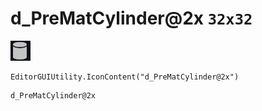 # d_PreMatCylinder@2x `32x32`
<img src="/img/d_PreMatCylinder@2x.png" width=32 height=32>

``` CSharp
EditorGUIUtility.IconContent("d_PreMatCylinder@2x")
```
```
d_PreMatCylinder@2x
```
